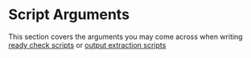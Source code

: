 # Script Arguments

This section covers the arguments you may come across when writing [ready check scripts](../user-guide/ready-checks.md) or [output extraction scripts](../user-guide/extracting-outputs.md)

